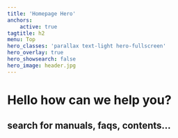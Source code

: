 ```yaml
---
title: 'Homepage Hero'
anchors:
    active: true
tagtitle: h2
menu: Top
hero_classes: 'parallax text-light hero-fullscreen'
hero_overlay: true
hero_showsearch: false
hero_image: header.jpg
---
```


# Hello how can we help you?
## search for manuals, faqs, contents...





